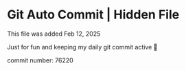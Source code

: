 # Git Auto Commit | Hidden File

This file was added Feb 12, 2025

Just for fun and keeping my daily git commit active 🤪

commit number: 76220
